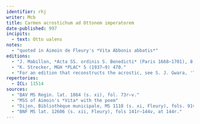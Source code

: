 ```yaml
---
identifier: rhj
writer: Mcb
title: Carmen acrostichum ad Ottonem imperatorem
date-published: 997
incipits: 
  - text: Otto ualens
notes:
  - "quoted in Aimoin de Fleury's *Vita Abbonis abbatis*"
editions:
  - "J. Mabillon, *Acta SS. ordinis S. Benedicti* (Paris 1668–1701), 8. 49–50, repr. *PL* 139. 519–20"
  - "K. Strecker, MGH *PLAC* 5 (1937–9) 470."
  - "For an edition that reconstructs the acrostic, see S. J. Gwara, 'Three acrostic poems by Abbo of Fleury', *JML* 2 (1992) 203–235 (at 227–31)."
repertories:
  - ICL: 11514
sources:
  - "BAV MS Regin. lat. 1864 (s. xi), fol. 73r–v."
  - "MSS of Aimoin's *Vita* with the poem"
  - "Dijon, Bibliothèque municipale, MS 1118 (s. xi, Fleury), fols. 91v–123r."
  - "BNF MS lat. 12606 (s. xii, Fleury), fols 141r–144v, at 144r."
---
```

